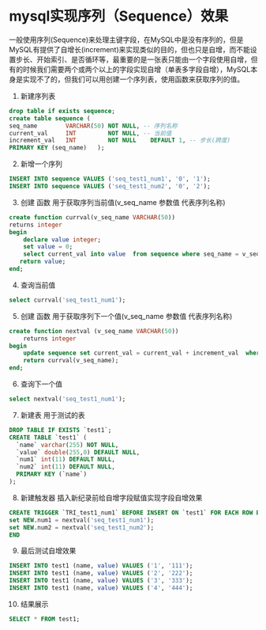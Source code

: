 # mysql实现序列（Sequence）效果

一般使用序列(Sequence)来处理主键字段，在MySQL中是没有序列的，但是MySQL有提供了自增长(increment)来实现类似的目的，但也只是自增，而不能设置步长、开始索引、是否循环等，最重要的是一张表只能由一个字段使用自增，但有的时候我们需要两个或两个以上的字段实现自增（单表多字段自增），MySQL本身是实现不了的，但我们可以用创建一个序列表，使用函数来获取序列的值。

1. 新建序列表
```sql
drop table if exists sequence;   
create table sequence (       
seq_name        VARCHAR(50) NOT NULL, -- 序列名称       
current_val     INT         NOT NULL, -- 当前值       
increment_val   INT         NOT NULL    DEFAULT 1, -- 步长(跨度)       
PRIMARY KEY (seq_name)   );
```

2. 新增一个序列
```sql
INSERT INTO sequence VALUES ('seq_test1_num1', '0', '1');
INSERT INTO sequence VALUES ('seq_test1_num2', '0', '2');
```

3. 创建 函数 用于获取序列当前值(v_seq_name 参数值 代表序列名称)
```sql
create function currval(v_seq_name VARCHAR(50))   
returns integer 
begin     
    declare value integer;       
    set value = 0;       
    select current_val into value  from sequence where seq_name = v_seq_name; 
   return value; 
end;
```

4. 查询当前值
```sql
select currval('seq_test1_num1');
```

5. 创建 函数 用于获取序列下一个值(v_seq_name 参数值 代表序列名称)
```sql
create function nextval (v_seq_name VARCHAR(50))
    returns integer
begin
    update sequence set current_val = current_val + increment_val  where seq_name = v_seq_name;
    return currval(v_seq_name);
end;
```

6. 查询下一个值
```sql
select nextval('seq_test1_num1');
```

7. 新建表 用于测试的表
```sql
DROP TABLE IF EXISTS `test1`;
CREATE TABLE `test1` (
  `name` varchar(255) NOT NULL,
  `value` double(255,0) DEFAULT NULL,
  `num1` int(11) DEFAULT NULL,
  `num2` int(11) DEFAULT NULL,
  PRIMARY KEY (`name`)
);
```

8. 新建触发器 插入新纪录前给自增字段赋值实现字段自增效果
```sql
CREATE TRIGGER `TRI_test1_num1` BEFORE INSERT ON `test1` FOR EACH ROW BEGIN
set NEW.num1 = nextval('seq_test1_num1');
set NEW.num2 = nextval('seq_test1_num2');
END
```

9. 最后测试自增效果
```sql
INSERT INTO test1 (name, value) VALUES ('1', '111');
INSERT INTO test1 (name, value) VALUES ('2', '222');
INSERT INTO test1 (name, value) VALUES ('3', '333');
INSERT INTO test1 (name, value) VALUES ('4', '444');
```

10. 结果展示
```sql
SELECT * FROM test1;
```

